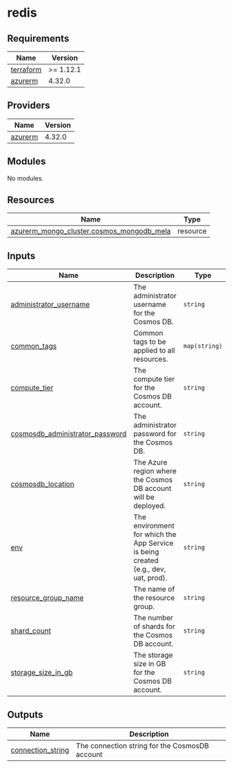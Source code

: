 # redis

<!-- BEGIN_TF_DOCS -->
## Requirements

| Name | Version |
|------|---------|
| <a name="requirement_terraform"></a> [terraform](#requirement\_terraform) | >= 1.12.1 |
| <a name="requirement_azurerm"></a> [azurerm](#requirement\_azurerm) | 4.32.0 |

## Providers

| Name | Version |
|------|---------|
| <a name="provider_azurerm"></a> [azurerm](#provider\_azurerm) | 4.32.0 |

## Modules

No modules.

## Resources

| Name | Type |
|------|------|
| [azurerm_mongo_cluster.cosmos_mongodb_mela](https://registry.terraform.io/providers/hashicorp/azurerm/4.32.0/docs/resources/mongo_cluster) | resource |

## Inputs

| Name | Description | Type | Default | Required |
|------|-------------|------|---------|:--------:|
| <a name="input_administrator_username"></a> [administrator\_username](#input\_administrator\_username) | The administrator username for the Cosmos DB. | `string` | n/a | yes |
| <a name="input_common_tags"></a> [common\_tags](#input\_common\_tags) | Common tags to be applied to all resources. | `map(string)` | `{}` | no |
| <a name="input_compute_tier"></a> [compute\_tier](#input\_compute\_tier) | The compute tier for the Cosmos DB account. | `string` | n/a | yes |
| <a name="input_cosmosdb_administrator_password"></a> [cosmosdb\_administrator\_password](#input\_cosmosdb\_administrator\_password) | The administrator password for the Cosmos DB. | `string` | n/a | yes |
| <a name="input_cosmosdb_location"></a> [cosmosdb\_location](#input\_cosmosdb\_location) | The Azure region where the Cosmos DB account will be deployed. | `string` | n/a | yes |
| <a name="input_env"></a> [env](#input\_env) | The environment for which the App Service is being created (e.g., dev, uat, prod). | `string` | n/a | yes |
| <a name="input_resource_group_name"></a> [resource\_group\_name](#input\_resource\_group\_name) | The name of the resource group. | `string` | n/a | yes |
| <a name="input_shard_count"></a> [shard\_count](#input\_shard\_count) | The number of shards for the Cosmos DB account. | `string` | n/a | yes |
| <a name="input_storage_size_in_gb"></a> [storage\_size\_in\_gb](#input\_storage\_size\_in\_gb) | The storage size in GB for the Cosmos DB account. | `string` | n/a | yes |

## Outputs

| Name | Description |
|------|-------------|
| <a name="output_connection_string"></a> [connection\_string](#output\_connection\_string) | The connection string for the CosmosDB account |
<!-- END_TF_DOCS -->

